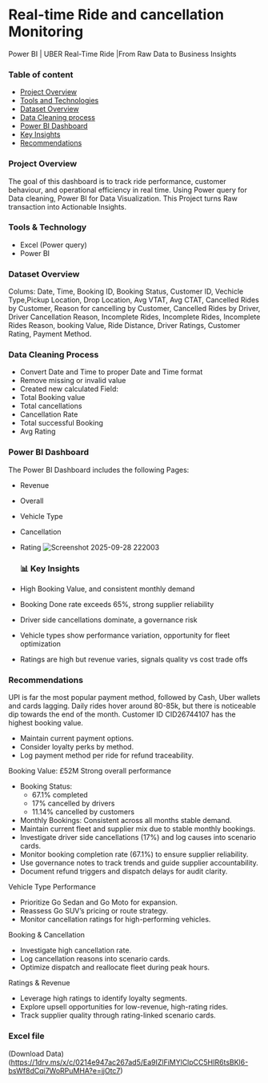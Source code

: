 # Real-time Ride and cancellation Monitoring
Power BI | UBER Real-Time Ride |From Raw Data to Business Insights

### Table of content
- [Project Overview](#project.overview)
- [Tools and Technologies](#tools--technologies)
- [Dataset Overview](#dataset.overview)
- [Data Cleaning process](#data.cleaning.process)
- [Power BI Dashboard](#power.bi.dashboard)
- [Key Insights](#key.insights)
- [Recommendations](#recommendation)


### Project Overview
The goal of this dashboard is to track ride performance, customer behaviour, and operational efficiency in real time.
Using Power query for Data cleaning, Power BI for Data Visualization. This Project turns Raw transaction into Actionable Insights.

### Tools & Technology 
* Excel (Power query)
* Power BI

### Dataset Overview
Colums:
Date, Time, Booking ID, Booking Status, Customer ID, Vechicle Type,Pickup Location, Drop Location, Avg VTAT, Avg CTAT, Cancelled Rides by Customer, Reason for cancelling by Customer, Cancelled Rides by Driver, Driver Cancellation Reason, Incomplete Rides, Incomplete Rides, Incomplete Rides Reason, booking Value, Ride Distance, Driver Ratings, Customer Rating, Payment Method.

### Data Cleaning Process
* Convert Date and Time to proper Date and Time format
* Remove missing or invalid value
* Created new calculated Field:
* Total Booking value
* Total cancellations
* Cancellation Rate
* Total successful Booking
* Avg Rating

### Power BI Dashboard
The Power BI Dashboard includes the following Pages:
- Revenue
- Overall
- Vehicle Type
- Cancellation
- Rating
  ![Screenshot 2025-09-28 222003](https://github.com/user-attachments/assets/f6487e47-9740-479e-a24d-67c30dc0976a)


  ### 📊 Key Insights
- High Booking Value, and consistent monthly demand  
- Booking Done rate exceeds 65%, strong supplier reliability  
- Driver side cancellations dominate, a governance risk  
- Vehicle types show performance variation, opportunity for fleet optimization  
- Ratings are high but revenue varies, signals quality vs cost trade offs

### Recommendations
UPI is far the most popular payment method, followed by Cash, Uber wallets and cards lagging.
Daily rides hover around 80-85k, but there is noticeable dip towards the end of the month.
Customer ID CID26744107 has the highest booking value.
- Maintain current payment options. 
- Consider loyalty perks by method.  
- Log payment method per ride for refund traceability.

Booking Value: £52M  Strong overall performance  
- Booking Status:
  - 67.1% completed  
  - 17% cancelled by drivers  
  - 11.14% cancelled by customers  
- Monthly Bookings: Consistent across all months stable demand.
- Maintain current fleet and supplier mix due to stable monthly bookings.  
- Investigate driver side cancellations (17%) and log causes into scenario cards.  
- Monitor booking completion rate (67.1%) to ensure supplier reliability.  
- Use governance notes to track trends and guide supplier accountability.  
- Document refund triggers and dispatch delays for audit clarity.

Vehicle Type Performance
- Prioritize Go Sedan and Go Moto for expansion.  
- Reassess Go SUV’s pricing or route strategy.  
- Monitor cancellation ratings for high-performing vehicles.

 Booking & Cancellation
- Investigate high cancellation rate.  
- Log cancellation reasons into scenario cards.  
- Optimize dispatch and reallocate fleet during peak hours.

Ratings & Revenue
- Leverage high ratings to identify loyalty segments.  
- Explore upsell opportunities for low-revenue, high-rating rides.  
- Track supplier quality through rating-linked scenario cards.

### Excel file

(Download Data)(https://1drv.ms/x/c/0214e947ac267ad5/Ea9IZlFiMYlClpCC5HIR6tsBKl6-bsWf8dCqi7WoRPuMHA?e=jjOtc7)




  
  


 
